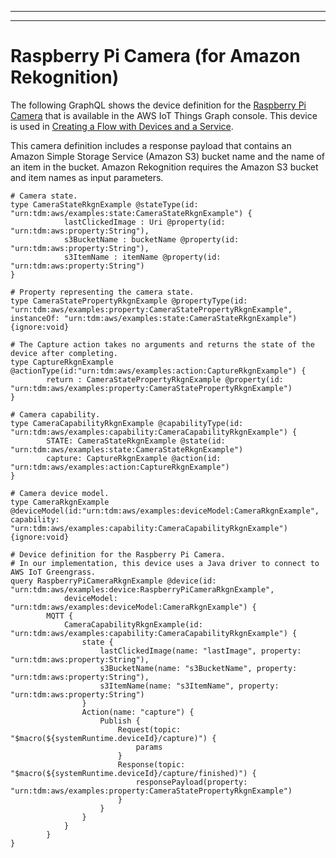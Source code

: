 --------

--------

# Raspberry Pi Camera \(for Amazon Rekognition\)<a name="iot-tg-examples-rpicamerarkgn"></a>

The following GraphQL shows the device definition for the [Raspberry Pi Camera](https://www.amazon.com/Raspberry-Pi-Camera-Module-Megapixel/dp/B01ER2SKFS) that is available in the AWS IoT Things Graph console\. This device is used in [Creating a Flow with Devices and a Service](iot-tg-gs-thingdev-sample.html)\. 

This camera definition includes a response payload that contains an Amazon Simple Storage Service \(Amazon S3\) bucket name and the name of an item in the bucket\. Amazon Rekognition requires the Amazon S3 bucket and item names as input parameters\. 

```
# Camera state.
type CameraStateRkgnExample @stateType(id: "urn:tdm:aws/examples:state:CameraStateRkgnExample") {
            lastClickedImage : Uri @property(id: "urn:tdm:aws:property:String"),
            s3BucketName : bucketName @property(id: "urn:tdm:aws:property:String"),
            s3ItemName : itemName @property(id: "urn:tdm:aws:property:String")
}

# Property representing the camera state.
type CameraStatePropertyRkgnExample @propertyType(id: "urn:tdm:aws/examples:property:CameraStatePropertyRkgnExample",
instanceOf: "urn:tdm:aws/examples:state:CameraStateRkgnExample") {ignore:void}

# The Capture action takes no arguments and returns the state of the device after completing.
type CaptureRkgnExample @actionType(id:"urn:tdm:aws/examples:action:CaptureRkgnExample") {
        return : CameraStatePropertyRkgnExample @property(id: "urn:tdm:aws/examples:property:CameraStatePropertyRkgnExample")
}

# Camera capability.
type CameraCapabilityRkgnExample @capabilityType(id: "urn:tdm:aws/examples:capability:CameraCapabilityRkgnExample") {
        STATE: CameraStateRkgnExample @state(id: "urn:tdm:aws/examples:state:CameraStateRkgnExample")
        capture: CaptureRkgnExample @action(id: "urn:tdm:aws/examples:action:CaptureRkgnExample")
}

# Camera device model.
type CameraRkgnExample @deviceModel(id:"urn:tdm:aws/examples:deviceModel:CameraRkgnExample",
capability: "urn:tdm:aws/examples:capability:CameraCapabilityRkgnExample"){ignore:void}

# Device definition for the Raspberry Pi Camera.
# In our implementation, this device uses a Java driver to connect to AWS IoT Greengrass.
query RaspberryPiCameraRkgnExample @device(id: "urn:tdm:aws/examples:device:RaspberryPiCameraRkgnExample",
            deviceModel: "urn:tdm:aws/examples:deviceModel:CameraRkgnExample") {
        MQTT {
            CameraCapabilityRkgnExample(id: "urn:tdm:aws/examples:capability:CameraCapabilityRkgnExample") {
                state {
                    lastClickedImage(name: "lastImage", property: "urn:tdm:aws:property:String"),
                    s3BucketName(name: "s3BucketName", property: "urn:tdm:aws:property:String"),
                    s3ItemName(name: "s3ItemName", property: "urn:tdm:aws:property:String")
                }
                Action(name: "capture") {
                    Publish {
                        Request(topic: "$macro(${systemRuntime.deviceId}/capture)") {
                            params
                        }
                        Response(topic: "$macro(${systemRuntime.deviceId}/capture/finished)") {
                            responsePayload(property: "urn:tdm:aws/examples:property:CameraStatePropertyRkgnExample")
                        }
                    }
                }
            }
        }
}
```